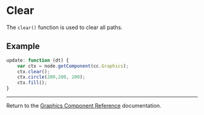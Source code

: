 # Clear

The `clear()` function is used to clear all paths.

## Example

```javascript
update: function (dt) {
    var ctx = node.getComponent(cc.Graphics);
    ctx.clear();
    ctx.circle(200,200, 200);
    ctx.fill();
}
```

<hr>

Return to the [Graphics Component Reference](../../components/graphics.md) documentation.
